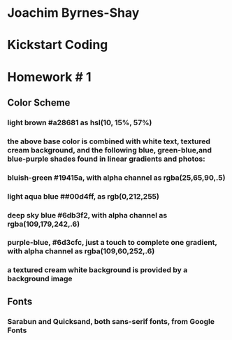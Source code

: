 # Joachim Byrnes-Shay
# Kickstart Coding
# Homework # 1

## Color Scheme
### light brown #a28681 as hsl(10, 15%, 57%)
### the above base color is combined with white text, textured cream background, and the following blue, green-blue,and blue-purple shades found in linear gradients and photos:
### bluish-green #19415a, with alpha channel as rgba(25,65,90,.5)
### light aqua blue ##00d4ff, as rgb(0,212,255)
### deep sky blue #6db3f2, with alpha channel as rgba(109,179,242,.6)
### purple-blue, #6d3cfc, just a touch to complete one gradient, with alpha channel as rgba(109,60,252,.6)
### a textured cream white background is provided by a background image

## Fonts
### Sarabun and Quicksand, both sans-serif fonts, from Google Fonts 
